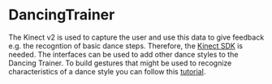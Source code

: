 # DancingTrainer

The Kinect v2 is used to capture the user and use this data to give feedback e.g. the recogntion of basic dance steps.
Therefore, the [Kinect SDK](https://www.microsoft.com/en-us/download/details.aspx?id=44561) is needed.
The interfaces can be used to add other dance styles to the Dancing Trainer.
To build gestures that might be used to recognize characteristics of a dance style you can follow this [tutorial](https://channel9.msdn.com/Blogs/k4wdev/Custom-Gestures-End-to-End-with-Kinect-and-Visual-Gesture-Builder).
